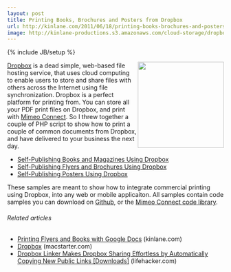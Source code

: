 ```yaml
---
layout: post
title: Printing Books, Brochures and Posters from Dropbox
url: http://kinlane.com/2011/06/18/printing-books-brochures-and-posters-from-dropbox/
image: http://kinlane-productions.s3.amazonaws.com/cloud-storage/dropbox-logo.jpg
---
```

{% include JB/setup %}
<p>
     <a title="Dropbox" href="https://www.dropbox.com/"><img class="c1" src="http://kinlane-productions.s3.amazonaws.com/cloud-storage/dropbox-logo.jpg" alt="" width="200" align="right" /></a><a title="Dropbox" href="https://www.dropbox.com/">Dropbox</a> is a dead simple, web-based file hosting service, that uses cloud computing to enable users to store and share files with others across the Internet using file synchronization. Dropbox is a perfect platform for printing from. You can store all your PDF print files on Dropbox, and print with <a title="Mimeo Connect" href="http://developer.mimeo.com">Mimeo Connect</a>. So I threw together a couple of PHP script to show how to print a couple of common documents from Dropbox, and have delivered to your business the next day.
</p>
<ul class="mainlist">
     <li>
          <a title="Self-Publishing Books and Magazines Using Dropbox" href="http://developer.mimeo.com/blog/blog_detail.php?ID=134">Self-Publishing Books and Magazines Using Dropbox</a>
     </li>
     <li>
          <a title="Self-Publishing Flyers and Brochures Using Dropbox" href="http://developer.mimeo.com/blog/blog_detail.php?ID=135">Self-Publishing Flyers and Brochures Using Dropbox</a>
     </li>
     <li>
          <a title="Self-Publishing Posters Using Dropbox" href="http://developer.mimeo.com/blog/blog_detail.php?ID=136">Self-Publishing Posters Using Dropbox</a>
     </li>
</ul>
<p>
     These samples are meant to show how to integrate commercial printing using Dropbox, into any web or mobile applicaiton. All samples contain code samples you can download on <a title="Github" href="https://github.com/mimeoconnect">Github</a>, or the <a title="Mimeo Connect Code Library" href="http://developer.mimeo.com/code/index.php">Mimeo Connect code library</a>.
</p>
<h6 class="zemanta-related-title c2">
     Related articles
</h6>
<ul class="zemanta-article-ul">
     <li class="zemanta-article-ul-li">
          <a href="http://www.kinlane.com/2011/06/printing-brochures-and-books-with-google-docs/">Printing Flyers and Books with Google Docs</a> (kinlane.com)
     </li>
     <li class="zemanta-article-ul-li">
          <a href="http://macstarter.com/2011/05/25/dropbox/">Dropbox</a> (macstarter.com)
     </li>
     <li class="zemanta-article-ul-li">
          <a href="http://lifehacker.com/5811545/dropbox-linker-makes-dropbox-sharing-effortless-by-automatically-copying-new-public-links">Dropbox Linker Makes Dropbox Sharing Effortless by Automatically Copying New Public Links [Downloads]</a> (lifehacker.com)
     </li>
</ul>